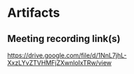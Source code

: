 # Artifacts

## Meeting recording link(s)
https://drive.google.com/file/d/1NnL7jhL-XxzLYvZTVHMFjZXwnloIxTRw/view 
